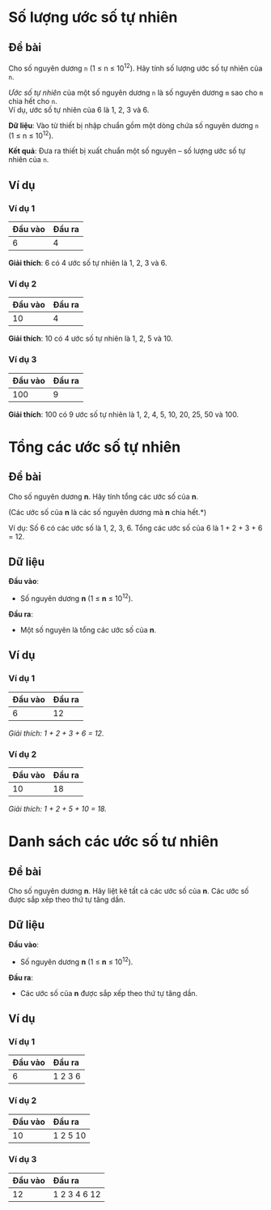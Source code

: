 # Số lượng ước số tự nhiên

## Đề bài

Cho số nguyên dương `n` (1 ≤ n ≤ 10<sup>12</sup>). Hãy tính số lượng ước số tự nhiên của `n`.

*Ước số tự nhiên* của một số nguyên dương `n` là số nguyên dương `m` sao cho `m` chia hết cho `n`. <br>
Ví dụ, ước số tự nhiên của 6 là 1, 2, 3 và 6.

**Dữ liệu**: Vào từ thiết bị nhập chuẩn gồm một dòng chứa số nguyên dương `n` (1 ≤ n ≤ 10<sup>12</sup>).

**Kết quả**: Đưa ra thiết bị xuất chuẩn một số nguyên – số lượng ước số tự nhiên của `n`.

## Ví dụ

### Ví dụ 1

| Đầu vào | Đầu ra |
|:-------|:--------|
| 6     | 4      |

**Giải thích**: 6 có 4 ước số tự nhiên là 1, 2, 3 và 6.

### Ví dụ 2

| Đầu vào | Đầu ra |
|:-------|:--------|
| 10    | 4      |

**Giải thích**: 10 có 4 ước số tự nhiên là 1, 2, 5 và 10.

### Ví dụ 3

| Đầu vào | Đầu ra |
|:-------|:--------|
| 100   | 9      |

**Giải thích**: 100 có 9 ước số tự nhiên là 1, 2, 4, 5, 10, 20, 25, 50 và 100.


# Tổng các ước số tự nhiên

## Đề bài

Cho số nguyên dương **n**. Hãy tính tổng các ước số của **n**.

(Các ước số của **n** là các số nguyên dương mà **n** chia hết.*)

Ví dụ: Số 6 có các ước số là 1, 2, 3, 6. Tổng các ước số của 6 là 1 + 2 + 3 + 6 = 12.

## Dữ liệu

**Đầu vào**:

- Số nguyên dương **n** (1 ≤ **n** ≤ 10<sup>12</sup>).

**Đầu ra**:

- Một số nguyên là tổng các ước số của **n**.

## Ví dụ

### Ví dụ 1

| Đầu vào | Đầu ra |
|:---------|:--------|
| 6        | 12      |

*Giải thích: 1 + 2 + 3 + 6 = 12.*

### Ví dụ 2

| Đầu vào | Đầu ra |
|:---------|:--------|
| 10       | 18      |

*Giải thích: 1 + 2 + 5 + 10 = 18.*

# Danh sách các ước số tư nhiên

## Đề bài

Cho số nguyên dương **n**. Hãy liệt kê tất cả các ước số của **n**. Các ước số được sắp xếp theo thứ tự tăng dần.

## Dữ liệu

**Đầu vào**:

- Số nguyên dương **n** (1 ≤ **n** ≤ 10<sup>12</sup>).

**Đầu ra**:

- Các ước số của **n** được sắp xếp theo thứ tự tăng dần.

## Ví dụ

### Ví dụ 1

| Đầu vào | Đầu ra |
|:---------|:--------|
| 6        | 1 2 3 6 |

### Ví dụ 2

| Đầu vào | Đầu ra |
|:---------|:--------|
| 10       | 1 2 5 10 |

### Ví dụ 3

| Đầu vào | Đầu ra |
|:---------|:--------|
| 12       | 1 2 3 4 6 12 |
